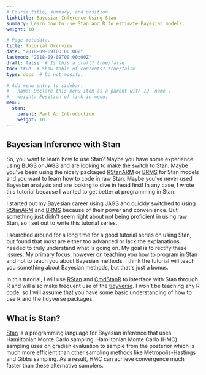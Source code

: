 ```yaml
---
# Course title, summary, and position.
linktitle: Bayesian Inference Using Stan
summary: Learn how to use Stan and R to estimate Bayesian models.
weight: 10

# Page metadata.
title: Tutorial Overview
date: "2018-09-09T00:00:00Z"
lastmod: "2018-09-09T00:00:00Z"
draft: false  # Is this a draft? true/false
toc: true  # Show table of contents? true/false
type: docs  # Do not modify.

# Add menu entry to sidebar.
# - name: Declare this menu item as a parent with ID `name`.
# - weight: Position of link in menu.
menu:
  stan:
    parent: Part A: Introduction
    weight: 10
---
```


## Bayesian Inference with Stan

So, you want to learn how to use Stan? Maybe you have some experience using BUGS or JAGS and are looking to make the switch to Stan. Maybe you've been using the nicely packaged [RStanARM](http://mc-stan.org/rstanarm/index.html) or [BRMS](https://mc-stan.org/users/interfaces/brms) for Stan models and you want to learn how to code in raw Stan. Maybe you've never used Bayesian analysis and are looking to dive in head first! In any case, I wrote this tutorial because I wanted to get better at programming in Stan. 

I started out my Bayesian career using JAGS and quickly switched to using [RStanARM](http://mc-stan.org/rstanarm/index.html) and [BRMS](https://mc-stan.org/users/interfaces/brms) because of their power and convenience. But something just didn't seem right about not being proficient in using raw Stan, so I set out to write this tutorial series. 

I searched around for a long time for a good tutorial series on using Stan, but found that most are either too advanced or lack the explanations needed to truly understand what is going on. My goal is to rectify these issues. My primary focus, however on teaching you how to program in Stan and not to teach you about Bayesian methods. I think the tutorial will teach you something about Bayesian methods, but that's just a bonus. 

In this tutorial, I will use [RStan](https://mc-stan.org/rstan/) and [CmdStanR](https://mc-stan.org/cmdstanr/) to interface with Stan through R and will also make frequent use of the [tidyverse](https://www.tidyverse.org). I won't be teaching any R code, so I will assume that you have some basic understanding of how to use R and the tidyverse packages. 

## What is Stan?

[Stan](https://mc-stan.org) is a programming language for Bayesian inference that uses Hamiltonian Monte Carlo sampling. Hamiltonian Monte Carlo (HMC) sampling uses on gradian evaluation to sample from the posterior which is much more efficient than other sampling methods like Metropolis-Hastings and Gibbs sampling. As a result, HMC can achieve convergence much faster than these alternative samplers.
